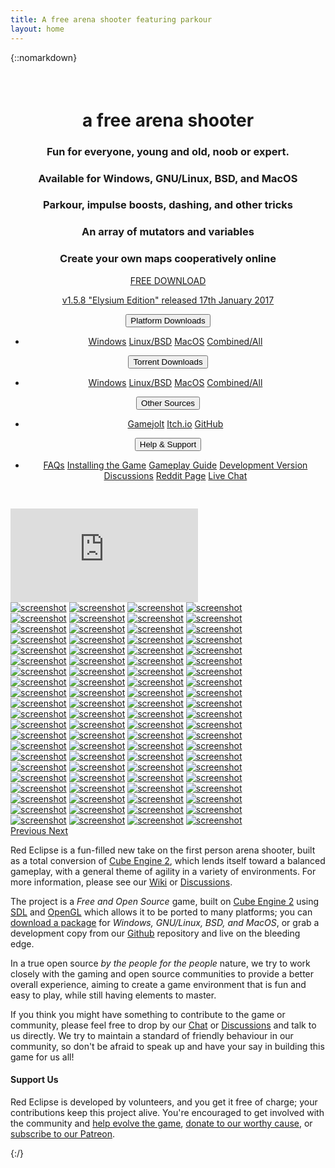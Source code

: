 ```yaml
---
title: A free arena shooter featuring parkour
layout: home
---
```


{::nomarkdown}
<div class="row" id="main">
    <div class="col-xs12 col-sm-12 col-md-6" style="text-align:center; padding:22px 0 30px 0;">
        <h1>a free <b>arena shooter</b></h1>
        <h3>Fun for everyone, young and old, noob or expert.</h3>
        <h3>Available for Windows, GNU/Linux, BSD, and MacOS</h3>
        <h3>Parkour, impulse boosts, dashing, and other tricks</h3>
        <h3>An array of mutators and variables</h3>
        <h3>Create your own maps cooperatively online</h3>
        <div class="col-xs12 col-sm-12 col-md-12">
            <a href="/download" id="button" class="btn btn-primary">
                <p class="download"><span class="glyphicon glyphicon-download" aria-hidden="true"></span> FREE DOWNLOAD</p>
                <p class="version">v1.5.8 "Elysium Edition" released 17th January 2017</p>
            </a>
        </div>
        <div class="col-xs12 col-sm-12 col-md-12">
            <div class="btn-group">
                <button type="button" class="btn btn-default dropdown-toggle" data-toggle="dropdown" aria-expanded="false">Platform Downloads<span class="caret"></span></button>
                <ul class="dropdown-menu" role="menu">
                    <li><a href="https://redeclipse.net/download/win">Windows</a> <a href="https://redeclipse.net/download/nix">Linux/BSD</a> <a href="https://redeclipse.net/download/mac">MacOS</a> <a href="https://redeclipse.net/download/combined">Combined/All</a></li>
                </ul>
            </div>
            <div class="btn-group">
                <button type="button" class="btn btn-default dropdown-toggle" data-toggle="dropdown" aria-expanded="false">Torrent Downloads<span class="caret"></span></button>
                <ul class="dropdown-menu" role="menu">
                    <li><a href="https://redeclipse.net/torrent/win">Windows</a> <a href="https://redeclipse.net/torrent/nix">Linux/BSD</a> <a href="https://redeclipse.net/torrent/mac">MacOS</a> <a href="https://redeclipse.net/torrent/combined">Combined/All</a></li>
                </ul>
            </div>
            <div class="btn-group">
                <button type="button" class="btn btn-default dropdown-toggle" data-toggle="dropdown" aria-expanded="false">Other Sources<span class="caret"></span></button>
                <ul class="dropdown-menu" role="menu">
                    <li><a href="https://redeclipse.net/gamejolt">Gamejolt</a> <a href="https://redeclipse.net/itchio">Itch.io</a> <a href="https://redeclipse.net/download">GitHub</a>
                </ul>
            </div>
            <div class="btn-group">
                <button type="button" class="btn btn-default dropdown-toggle" data-toggle="dropdown" aria-expanded="false" style="margin-right:0;">Help &amp; Support<span class="caret"></span></button>
                <ul class="dropdown-menu" role="menu">
                    <li><a href="https://redeclipse.net/faq">FAQs</a> <a href="https://redeclipse.net/install">Installing the Game</a> <a href="https://redeclipse.net/guide">Gameplay Guide</a> <a href="https://redeclipse.net/devel">Development Version</a> <a href="https://redeclipse.net/discuss">Discussions</a> <a href="https://redeclipse.net/reddit">Reddit Page</a> <a href="https://redeclipse.net/chat">Live Chat</a></li>
                </ul>
            </div>
        </div>
    </div>
    <div class="col-xs12 col-sm-12 col-md-6 video">
        <div class="embed-responsive embed-responsive-16by9">
            <iframe class="embed-responsive-item" src="https://www.youtube.com/embed/oJRZHjyj7Zg?showinfo=0" frameborder="0" allowfullscreen></iframe>
        </div>
    </div>
</div>
<div id="carousel-example-generic" class="carousel slide" data-ride="carousel">
    <div class="carousel-inner" role="listbox">
        <div class="item active row">
            <a class="col-xs-6 col-sm-3 col-md-3" style="padding:0" href="/bits/images/001.jpg" data-toggle="lightbox" data-gallery="multiimages" data-title="screenshot"><img class="img-responsive" src="/bits/thumbs/001.jpg" alt="screenshot"></a>
            <a class="col-xs-6 col-sm-3 col-md-3" style="padding:0" href="/bits/images/002.jpg" data-toggle="lightbox" data-gallery="multiimages" data-title="screenshot"><img class="img-responsive" src="/bits/thumbs/002.jpg" alt="screenshot"></a>
            <a class="col-xs-6 col-sm-3 col-md-3" style="padding:0" href="/bits/images/003.jpg" data-toggle="lightbox" data-gallery="multiimages" data-title="screenshot"><img class="img-responsive" src="/bits/thumbs/003.jpg" alt="screenshot"></a>
            <a class="col-xs-6 col-sm-3 col-md-3" style="padding:0" href="/bits/images/004.jpg" data-toggle="lightbox" data-gallery="multiimages" data-title="screenshot"><img class="img-responsive" src="/bits/thumbs/004.jpg" alt="screenshot"></a>
        </div>
        <div class="item row">
            <a class="col-xs-6 col-sm-3 col-md-3" style="padding:0" href="/bits/images/005.jpg" data-toggle="lightbox" data-gallery="multiimages" data-title="screenshot"><img class="img-responsive" src="/bits/thumbs/005.jpg" alt="screenshot"></a>
            <a class="col-xs-6 col-sm-3 col-md-3" style="padding:0" href="/bits/images/006.jpg" data-toggle="lightbox" data-gallery="multiimages" data-title="screenshot"><img class="img-responsive" src="/bits/thumbs/006.jpg" alt="screenshot"></a>
            <a class="col-xs-6 col-sm-3 col-md-3" style="padding:0" href="/bits/images/007.jpg" data-toggle="lightbox" data-gallery="multiimages" data-title="screenshot"><img class="img-responsive" src="/bits/thumbs/007.jpg" alt="screenshot"></a>
            <a class="col-xs-6 col-sm-3 col-md-3" style="padding:0" href="/bits/images/008.jpg" data-toggle="lightbox" data-gallery="multiimages" data-title="screenshot"><img class="img-responsive" src="/bits/thumbs/008.jpg" alt="screenshot"></a>
        </div>
        <div class="item row">
            <a class="col-xs-6 col-sm-3 col-md-3" style="padding:0" href="/bits/images/009.jpg" data-toggle="lightbox" data-gallery="multiimages" data-title="screenshot"><img class="img-responsive" src="/bits/thumbs/009.jpg" alt="screenshot"></a>
            <a class="col-xs-6 col-sm-3 col-md-3" style="padding:0" href="/bits/images/010.jpg" data-toggle="lightbox" data-gallery="multiimages" data-title="screenshot"><img class="img-responsive" src="/bits/thumbs/010.jpg" alt="screenshot"></a>
            <a class="col-xs-6 col-sm-3 col-md-3" style="padding:0" href="/bits/images/011.jpg" data-toggle="lightbox" data-gallery="multiimages" data-title="screenshot"><img class="img-responsive" src="/bits/thumbs/011.jpg" alt="screenshot"></a>
            <a class="col-xs-6 col-sm-3 col-md-3" style="padding:0" href="/bits/images/012.jpg" data-toggle="lightbox" data-gallery="multiimages" data-title="screenshot"><img class="img-responsive" src="/bits/thumbs/012.jpg" alt="screenshot"></a>
        </div>
        <div class="item row">
            <a class="col-xs-6 col-sm-3 col-md-3" style="padding:0" href="/bits/images/013.jpg" data-toggle="lightbox" data-gallery="multiimages" data-title="screenshot"><img class="img-responsive" src="/bits/thumbs/013.jpg" alt="screenshot"></a>
            <a class="col-xs-6 col-sm-3 col-md-3" style="padding:0" href="/bits/images/014.jpg" data-toggle="lightbox" data-gallery="multiimages" data-title="screenshot"><img class="img-responsive" src="/bits/thumbs/014.jpg" alt="screenshot"></a>
            <a class="col-xs-6 col-sm-3 col-md-3" style="padding:0" href="/bits/images/015.jpg" data-toggle="lightbox" data-gallery="multiimages" data-title="screenshot"><img class="img-responsive" src="/bits/thumbs/015.jpg" alt="screenshot"></a>
            <a class="col-xs-6 col-sm-3 col-md-3" style="padding:0" href="/bits/images/016.jpg" data-toggle="lightbox" data-gallery="multiimages" data-title="screenshot"><img class="img-responsive" src="/bits/thumbs/016.jpg" alt="screenshot"></a>
        </div>
        <div class="item row">
            <a class="col-xs-6 col-sm-3 col-md-3" style="padding:0" href="/bits/images/017.jpg" data-toggle="lightbox" data-gallery="multiimages" data-title="screenshot"><img class="img-responsive" src="/bits/thumbs/017.jpg" alt="screenshot"></a>
            <a class="col-xs-6 col-sm-3 col-md-3" style="padding:0" href="/bits/images/018.jpg" data-toggle="lightbox" data-gallery="multiimages" data-title="screenshot"><img class="img-responsive" src="/bits/thumbs/018.jpg" alt="screenshot"></a>
            <a class="col-xs-6 col-sm-3 col-md-3" style="padding:0" href="/bits/images/019.jpg" data-toggle="lightbox" data-gallery="multiimages" data-title="screenshot"><img class="img-responsive" src="/bits/thumbs/019.jpg" alt="screenshot"></a>
            <a class="col-xs-6 col-sm-3 col-md-3" style="padding:0" href="/bits/images/020.jpg" data-toggle="lightbox" data-gallery="multiimages" data-title="screenshot"><img class="img-responsive" src="/bits/thumbs/020.jpg" alt="screenshot"></a>
        </div>
        <div class="item row">
            <a class="col-xs-6 col-sm-3 col-md-3" style="padding:0" href="/bits/images/021.jpg" data-toggle="lightbox" data-gallery="multiimages" data-title="screenshot"><img class="img-responsive" src="/bits/thumbs/021.jpg" alt="screenshot"></a>
            <a class="col-xs-6 col-sm-3 col-md-3" style="padding:0" href="/bits/images/022.jpg" data-toggle="lightbox" data-gallery="multiimages" data-title="screenshot"><img class="img-responsive" src="/bits/thumbs/022.jpg" alt="screenshot"></a>
            <a class="col-xs-6 col-sm-3 col-md-3" style="padding:0" href="/bits/images/023.jpg" data-toggle="lightbox" data-gallery="multiimages" data-title="screenshot"><img class="img-responsive" src="/bits/thumbs/023.jpg" alt="screenshot"></a>
            <a class="col-xs-6 col-sm-3 col-md-3" style="padding:0" href="/bits/images/024.jpg" data-toggle="lightbox" data-gallery="multiimages" data-title="screenshot"><img class="img-responsive" src="/bits/thumbs/024.jpg" alt="screenshot"></a>
        </div>
        <div class="item row">
            <a class="col-xs-6 col-sm-3 col-md-3" style="padding:0" href="/bits/images/025.jpg" data-toggle="lightbox" data-gallery="multiimages" data-title="screenshot"><img class="img-responsive" src="/bits/thumbs/025.jpg" alt="screenshot"></a>
            <a class="col-xs-6 col-sm-3 col-md-3" style="padding:0" href="/bits/images/026.jpg" data-toggle="lightbox" data-gallery="multiimages" data-title="screenshot"><img class="img-responsive" src="/bits/thumbs/026.jpg" alt="screenshot"></a>
            <a class="col-xs-6 col-sm-3 col-md-3" style="padding:0" href="/bits/images/027.jpg" data-toggle="lightbox" data-gallery="multiimages" data-title="screenshot"><img class="img-responsive" src="/bits/thumbs/027.jpg" alt="screenshot"></a>
            <a class="col-xs-6 col-sm-3 col-md-3" style="padding:0" href="/bits/images/028.jpg" data-toggle="lightbox" data-gallery="multiimages" data-title="screenshot"><img class="img-responsive" src="/bits/thumbs/028.jpg" alt="screenshot"></a>
        </div>
        <div class="item row">
            <a class="col-xs-6 col-sm-3 col-md-3" style="padding:0" href="/bits/images/029.jpg" data-toggle="lightbox" data-gallery="multiimages" data-title="screenshot"><img class="img-responsive" src="/bits/thumbs/029.jpg" alt="screenshot"></a>
            <a class="col-xs-6 col-sm-3 col-md-3" style="padding:0" href="/bits/images/030.jpg" data-toggle="lightbox" data-gallery="multiimages" data-title="screenshot"><img class="img-responsive" src="/bits/thumbs/030.jpg" alt="screenshot"></a>
            <a class="col-xs-6 col-sm-3 col-md-3" style="padding:0" href="/bits/images/031.jpg" data-toggle="lightbox" data-gallery="multiimages" data-title="screenshot"><img class="img-responsive" src="/bits/thumbs/031.jpg" alt="screenshot"></a>
            <a class="col-xs-6 col-sm-3 col-md-3" style="padding:0" href="/bits/images/032.jpg" data-toggle="lightbox" data-gallery="multiimages" data-title="screenshot"><img class="img-responsive" src="/bits/thumbs/032.jpg" alt="screenshot"></a>
        </div>
        <div class="item row">
            <a class="col-xs-6 col-sm-3 col-md-3" style="padding:0" href="/bits/images/033.jpg" data-toggle="lightbox" data-gallery="multiimages" data-title="screenshot"><img class="img-responsive" src="/bits/thumbs/033.jpg" alt="screenshot"></a>
            <a class="col-xs-6 col-sm-3 col-md-3" style="padding:0" href="/bits/images/034.jpg" data-toggle="lightbox" data-gallery="multiimages" data-title="screenshot"><img class="img-responsive" src="/bits/thumbs/034.jpg" alt="screenshot"></a>
            <a class="col-xs-6 col-sm-3 col-md-3" style="padding:0" href="/bits/images/035.jpg" data-toggle="lightbox" data-gallery="multiimages" data-title="screenshot"><img class="img-responsive" src="/bits/thumbs/035.jpg" alt="screenshot"></a>
            <a class="col-xs-6 col-sm-3 col-md-3" style="padding:0" href="/bits/images/036.jpg" data-toggle="lightbox" data-gallery="multiimages" data-title="screenshot"><img class="img-responsive" src="/bits/thumbs/036.jpg" alt="screenshot"></a>
        </div>
        <div class="item row">
            <a class="col-xs-6 col-sm-3 col-md-3" style="padding:0" href="/bits/images/037.jpg" data-toggle="lightbox" data-gallery="multiimages" data-title="screenshot"><img class="img-responsive" src="/bits/thumbs/037.jpg" alt="screenshot"></a>
            <a class="col-xs-6 col-sm-3 col-md-3" style="padding:0" href="/bits/images/038.jpg" data-toggle="lightbox" data-gallery="multiimages" data-title="screenshot"><img class="img-responsive" src="/bits/thumbs/038.jpg" alt="screenshot"></a>
            <a class="col-xs-6 col-sm-3 col-md-3" style="padding:0" href="/bits/images/039.jpg" data-toggle="lightbox" data-gallery="multiimages" data-title="screenshot"><img class="img-responsive" src="/bits/thumbs/039.jpg" alt="screenshot"></a>
            <a class="col-xs-6 col-sm-3 col-md-3" style="padding:0" href="/bits/images/040.jpg" data-toggle="lightbox" data-gallery="multiimages" data-title="screenshot"><img class="img-responsive" src="/bits/thumbs/040.jpg" alt="screenshot"></a>
        </div>
        <div class="item row">
            <a class="col-xs-6 col-sm-3 col-md-3" style="padding:0" href="/bits/images/041.jpg" data-toggle="lightbox" data-gallery="multiimages" data-title="screenshot"><img class="img-responsive" src="/bits/thumbs/041.jpg" alt="screenshot"></a>
            <a class="col-xs-6 col-sm-3 col-md-3" style="padding:0" href="/bits/images/042.jpg" data-toggle="lightbox" data-gallery="multiimages" data-title="screenshot"><img class="img-responsive" src="/bits/thumbs/042.jpg" alt="screenshot"></a>
            <a class="col-xs-6 col-sm-3 col-md-3" style="padding:0" href="/bits/images/043.jpg" data-toggle="lightbox" data-gallery="multiimages" data-title="screenshot"><img class="img-responsive" src="/bits/thumbs/043.jpg" alt="screenshot"></a>
            <a class="col-xs-6 col-sm-3 col-md-3" style="padding:0" href="/bits/images/044.jpg" data-toggle="lightbox" data-gallery="multiimages" data-title="screenshot"><img class="img-responsive" src="/bits/thumbs/044.jpg" alt="screenshot"></a>
        </div>
        <div class="item row">
            <a class="col-xs-6 col-sm-3 col-md-3" style="padding:0" href="/bits/images/045.jpg" data-toggle="lightbox" data-gallery="multiimages" data-title="screenshot"><img class="img-responsive" src="/bits/thumbs/045.jpg" alt="screenshot"></a>
            <a class="col-xs-6 col-sm-3 col-md-3" style="padding:0" href="/bits/images/046.jpg" data-toggle="lightbox" data-gallery="multiimages" data-title="screenshot"><img class="img-responsive" src="/bits/thumbs/046.jpg" alt="screenshot"></a>
            <a class="col-xs-6 col-sm-3 col-md-3" style="padding:0" href="/bits/images/047.jpg" data-toggle="lightbox" data-gallery="multiimages" data-title="screenshot"><img class="img-responsive" src="/bits/thumbs/047.jpg" alt="screenshot"></a>
            <a class="col-xs-6 col-sm-3 col-md-3" style="padding:0" href="/bits/images/048.jpg" data-toggle="lightbox" data-gallery="multiimages" data-title="screenshot"><img class="img-responsive" src="/bits/thumbs/048.jpg" alt="screenshot"></a>
        </div>
        <div class="item row">
            <a class="col-xs-6 col-sm-3 col-md-3" style="padding:0" href="/bits/images/049.jpg" data-toggle="lightbox" data-gallery="multiimages" data-title="screenshot"><img class="img-responsive" src="/bits/thumbs/049.jpg" alt="screenshot"></a>
            <a class="col-xs-6 col-sm-3 col-md-3" style="padding:0" href="/bits/images/050.jpg" data-toggle="lightbox" data-gallery="multiimages" data-title="screenshot"><img class="img-responsive" src="/bits/thumbs/050.jpg" alt="screenshot"></a>
            <a class="col-xs-6 col-sm-3 col-md-3" style="padding:0" href="/bits/images/051.jpg" data-toggle="lightbox" data-gallery="multiimages" data-title="screenshot"><img class="img-responsive" src="/bits/thumbs/051.jpg" alt="screenshot"></a>
            <a class="col-xs-6 col-sm-3 col-md-3" style="padding:0" href="/bits/images/052.jpg" data-toggle="lightbox" data-gallery="multiimages" data-title="screenshot"><img class="img-responsive" src="/bits/thumbs/052.jpg" alt="screenshot"></a>
        </div>
        <div class="item row">
            <a class="col-xs-6 col-sm-3 col-md-3" style="padding:0" href="/bits/images/053.jpg" data-toggle="lightbox" data-gallery="multiimages" data-title="screenshot"><img class="img-responsive" src="/bits/thumbs/053.jpg" alt="screenshot"></a>
            <a class="col-xs-6 col-sm-3 col-md-3" style="padding:0" href="/bits/images/054.jpg" data-toggle="lightbox" data-gallery="multiimages" data-title="screenshot"><img class="img-responsive" src="/bits/thumbs/054.jpg" alt="screenshot"></a>
            <a class="col-xs-6 col-sm-3 col-md-3" style="padding:0" href="/bits/images/055.jpg" data-toggle="lightbox" data-gallery="multiimages" data-title="screenshot"><img class="img-responsive" src="/bits/thumbs/055.jpg" alt="screenshot"></a>
            <a class="col-xs-6 col-sm-3 col-md-3" style="padding:0" href="/bits/images/056.jpg" data-toggle="lightbox" data-gallery="multiimages" data-title="screenshot"><img class="img-responsive" src="/bits/thumbs/056.jpg" alt="screenshot"></a>
        </div>
        <div class="item row">
            <a class="col-xs-6 col-sm-3 col-md-3" style="padding:0" href="/bits/images/057.jpg" data-toggle="lightbox" data-gallery="multiimages" data-title="screenshot"><img class="img-responsive" src="/bits/thumbs/057.jpg" alt="screenshot"></a>
            <a class="col-xs-6 col-sm-3 col-md-3" style="padding:0" href="/bits/images/058.jpg" data-toggle="lightbox" data-gallery="multiimages" data-title="screenshot"><img class="img-responsive" src="/bits/thumbs/058.jpg" alt="screenshot"></a>
            <a class="col-xs-6 col-sm-3 col-md-3" style="padding:0" href="/bits/images/059.jpg" data-toggle="lightbox" data-gallery="multiimages" data-title="screenshot"><img class="img-responsive" src="/bits/thumbs/059.jpg" alt="screenshot"></a>
            <a class="col-xs-6 col-sm-3 col-md-3" style="padding:0" href="/bits/images/060.jpg" data-toggle="lightbox" data-gallery="multiimages" data-title="screenshot"><img class="img-responsive" src="/bits/thumbs/060.jpg" alt="screenshot"></a>
        </div>
        <div class="item row">
            <a class="col-xs-6 col-sm-3 col-md-3" style="padding:0" href="/bits/images/061.jpg" data-toggle="lightbox" data-gallery="multiimages" data-title="screenshot"><img class="img-responsive" src="/bits/thumbs/061.jpg" alt="screenshot"></a>
            <a class="col-xs-6 col-sm-3 col-md-3" style="padding:0" href="/bits/images/062.jpg" data-toggle="lightbox" data-gallery="multiimages" data-title="screenshot"><img class="img-responsive" src="/bits/thumbs/062.jpg" alt="screenshot"></a>
            <a class="col-xs-6 col-sm-3 col-md-3" style="padding:0" href="/bits/images/063.jpg" data-toggle="lightbox" data-gallery="multiimages" data-title="screenshot"><img class="img-responsive" src="/bits/thumbs/063.jpg" alt="screenshot"></a>
            <a class="col-xs-6 col-sm-3 col-md-3" style="padding:0" href="/bits/images/064.jpg" data-toggle="lightbox" data-gallery="multiimages" data-title="screenshot"><img class="img-responsive" src="/bits/thumbs/064.jpg" alt="screenshot"></a>
        </div>
        <div class="item row">
            <a class="col-xs-6 col-sm-3 col-md-3" style="padding:0" href="/bits/images/065.jpg" data-toggle="lightbox" data-gallery="multiimages" data-title="screenshot"><img class="img-responsive" src="/bits/thumbs/065.jpg" alt="screenshot"></a>
            <a class="col-xs-6 col-sm-3 col-md-3" style="padding:0" href="/bits/images/066.jpg" data-toggle="lightbox" data-gallery="multiimages" data-title="screenshot"><img class="img-responsive" src="/bits/thumbs/066.jpg" alt="screenshot"></a>
            <a class="col-xs-6 col-sm-3 col-md-3" style="padding:0" href="/bits/images/067.jpg" data-toggle="lightbox" data-gallery="multiimages" data-title="screenshot"><img class="img-responsive" src="/bits/thumbs/067.jpg" alt="screenshot"></a>
            <a class="col-xs-6 col-sm-3 col-md-3" style="padding:0" href="/bits/images/068.jpg" data-toggle="lightbox" data-gallery="multiimages" data-title="screenshot"><img class="img-responsive" src="/bits/thumbs/068.jpg" alt="screenshot"></a>
        </div>
        <div class="item row">
            <a class="col-xs-6 col-sm-3 col-md-3" style="padding:0" href="/bits/images/069.jpg" data-toggle="lightbox" data-gallery="multiimages" data-title="screenshot"><img class="img-responsive" src="/bits/thumbs/069.jpg" alt="screenshot"></a>
            <a class="col-xs-6 col-sm-3 col-md-3" style="padding:0" href="/bits/images/070.jpg" data-toggle="lightbox" data-gallery="multiimages" data-title="screenshot"><img class="img-responsive" src="/bits/thumbs/070.jpg" alt="screenshot"></a>
            <a class="col-xs-6 col-sm-3 col-md-3" style="padding:0" href="/bits/images/071.jpg" data-toggle="lightbox" data-gallery="multiimages" data-title="screenshot"><img class="img-responsive" src="/bits/thumbs/071.jpg" alt="screenshot"></a>
            <a class="col-xs-6 col-sm-3 col-md-3" style="padding:0" href="/bits/images/072.jpg" data-toggle="lightbox" data-gallery="multiimages" data-title="screenshot"><img class="img-responsive" src="/bits/thumbs/072.jpg" alt="screenshot"></a>
        </div>
        <div class="item row">
            <a class="col-xs-6 col-sm-3 col-md-3" style="padding:0" href="/bits/images/073.jpg" data-toggle="lightbox" data-gallery="multiimages" data-title="screenshot"><img class="img-responsive" src="/bits/thumbs/073.jpg" alt="screenshot"></a>
            <a class="col-xs-6 col-sm-3 col-md-3" style="padding:0" href="/bits/images/074.jpg" data-toggle="lightbox" data-gallery="multiimages" data-title="screenshot"><img class="img-responsive" src="/bits/thumbs/074.jpg" alt="screenshot"></a>
            <a class="col-xs-6 col-sm-3 col-md-3" style="padding:0" href="/bits/images/075.jpg" data-toggle="lightbox" data-gallery="multiimages" data-title="screenshot"><img class="img-responsive" src="/bits/thumbs/075.jpg" alt="screenshot"></a>
            <a class="col-xs-6 col-sm-3 col-md-3" style="padding:0" href="/bits/images/076.jpg" data-toggle="lightbox" data-gallery="multiimages" data-title="screenshot"><img class="img-responsive" src="/bits/thumbs/076.jpg" alt="screenshot"></a>
        </div>
        <div class="item row">
            <a class="col-xs-6 col-sm-3 col-md-3" style="padding:0" href="/bits/images/077.jpg" data-toggle="lightbox" data-gallery="multiimages" data-title="screenshot"><img class="img-responsive" src="/bits/thumbs/077.jpg" alt="screenshot"></a>
            <a class="col-xs-6 col-sm-3 col-md-3" style="padding:0" href="/bits/images/078.jpg" data-toggle="lightbox" data-gallery="multiimages" data-title="screenshot"><img class="img-responsive" src="/bits/thumbs/078.jpg" alt="screenshot"></a>
            <a class="col-xs-6 col-sm-3 col-md-3" style="padding:0" href="/bits/images/079.jpg" data-toggle="lightbox" data-gallery="multiimages" data-title="screenshot"><img class="img-responsive" src="/bits/thumbs/079.jpg" alt="screenshot"></a>
            <a class="col-xs-6 col-sm-3 col-md-3" style="padding:0" href="/bits/images/080.jpg" data-toggle="lightbox" data-gallery="multiimages" data-title="screenshot"><img class="img-responsive" src="/bits/thumbs/080.jpg" alt="screenshot"></a>
        </div>
        <div class="item row">
            <a class="col-xs-6 col-sm-3 col-md-3" style="padding:0" href="/bits/images/081.jpg" data-toggle="lightbox" data-gallery="multiimages" data-title="screenshot"><img class="img-responsive" src="/bits/thumbs/081.jpg" alt="screenshot"></a>
            <a class="col-xs-6 col-sm-3 col-md-3" style="padding:0" href="/bits/images/082.jpg" data-toggle="lightbox" data-gallery="multiimages" data-title="screenshot"><img class="img-responsive" src="/bits/thumbs/082.jpg" alt="screenshot"></a>
            <a class="col-xs-6 col-sm-3 col-md-3" style="padding:0" href="/bits/images/083.jpg" data-toggle="lightbox" data-gallery="multiimages" data-title="screenshot"><img class="img-responsive" src="/bits/thumbs/083.jpg" alt="screenshot"></a>
            <a class="col-xs-6 col-sm-3 col-md-3" style="padding:0" href="/bits/images/084.jpg" data-toggle="lightbox" data-gallery="multiimages" data-title="screenshot"><img class="img-responsive" src="/bits/thumbs/084.jpg" alt="screenshot"></a>
        </div>
    </div>
    <a class="left carousel-control" href="#carousel-example-generic" role="button" data-slide="prev">
        <span class="glyphicon glyphicon-chevron-left"></span>
        <span class="sr-only">Previous</span>
    </a>
    <a class="right carousel-control" href="#carousel-example-generic" role="button" data-slide="next">
        <span class="glyphicon glyphicon-chevron-right"></span>
        <span class="sr-only">Next</span>
    </a>
</div>
<div class="row texte">
    <div class="col-xs-12 col-sm-4 col-md-4">
        <p>Red Eclipse is a fun-filled new take on the first person arena shooter, built as a total conversion of <a href="http://www.cubeengine.com/">Cube Engine 2</a>, which lends itself toward a balanced gameplay, with a general theme of agility in a variety of environments. For more information, please see our <a href="https://redeclipse.net/wiki">Wiki</a> or <a href="https://redeclipse.net/discuss">Discussions</a>.</p>
        <p>The project is a <i>Free and Open Source</i> game, built on <a href="http://www.cubeengine.com/">Cube Engine 2</a> using <a href="http://libsdl.org/">SDL</a> and <a href="http://opengl.org/">OpenGL</a> which allows it to be ported to many platforms; you can <a href="https://redeclipse.net/download">download a package</a> for <i>Windows, GNU/Linux, BSD, and MacOS</i>, or grab a development copy from our <a href="https://redeclipse.net/devel">Github</a> repository and live on the bleeding edge.</p>
    </div>
    <div class="col-xs-12 col-sm-4 col-md-4">
        <p>In a true open source <i>by the people for the people</i> nature, we try to work closely with the gaming and open source communities to provide a better overall experience, aiming to create a game environment that is fun and easy to play, while still having elements to master.</p>
        <p>If you think you might have something to contribute to the game or community, please feel free to drop by our <a href="https://redeclipse.net/chat">Chat</a> or <a href="https://redeclipse.net/discuss">Discussions</a> and talk to us directly. We try to maintain a standard of friendly behaviour in our community, so don't be afraid to speak up and have your say in building this game for us all!</p>
    </div>
    <div class="col-xs-12 col-sm-4 col-md-4 support">
        <h4>Support Us</h4>
        <p id="donatemsg">Red Eclipse is developed by volunteers, and you get it free of charge; your contributions keep this project alive. You're encouraged to get involved with the community and <a href="https://redeclipse.net/contribute">help evolve the game</a>, <a href="https://redeclipse.net/donate">donate to our worthy cause</a>, or <a href="https://redeclipse.net/patreon">subscribe to our Patreon</a>.</p>
    </div>
</div>
{:/}
